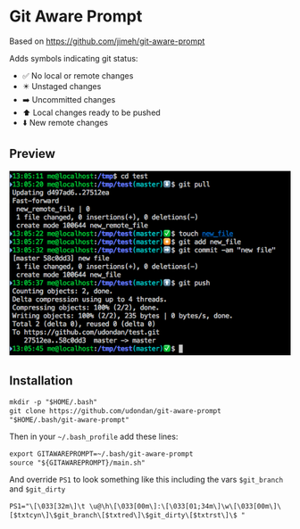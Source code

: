 # Git Aware Prompt

Based on https://github.com/jimeh/git-aware-prompt

Adds symbols indicating git status:

- ✅  No local or remote changes
- ✴️  Unstaged changes
- ➡️  Uncommitted changes
- ⬆️  Local changes ready to be pushed
- ⬇️  New remote changes

## Preview

![Preview](./preview.png)


## Installation

    mkdir -p "$HOME/.bash"
    git clone https://github.com/udondan/git-aware-prompt "$HOME/.bash/git-aware-prompt"


Then in your `~/.bash_profile` add these lines:


    export GITAWAREPROMPT=~/.bash/git-aware-prompt
    source "${GITAWAREPROMPT}/main.sh"


And override `PS1` to look something like this including the vars `$git_branch` and `$git_dirty`

    PS1="\[\033[32m\]\t \u@\h\[\033[00m\]:\[\033[01;34m\]\w\[\033[00m\]\[$txtcyn\]\$git_branch\[$txtred\]\$git_dirty\[$txtrst\]\$ "
